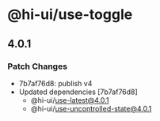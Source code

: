 # @hi-ui/use-toggle

## 4.0.1

### Patch Changes

- 7b7af76d8: publish v4
- Updated dependencies [7b7af76d8]
  - @hi-ui/use-latest@4.0.1
  - @hi-ui/use-uncontrolled-state@4.0.1
